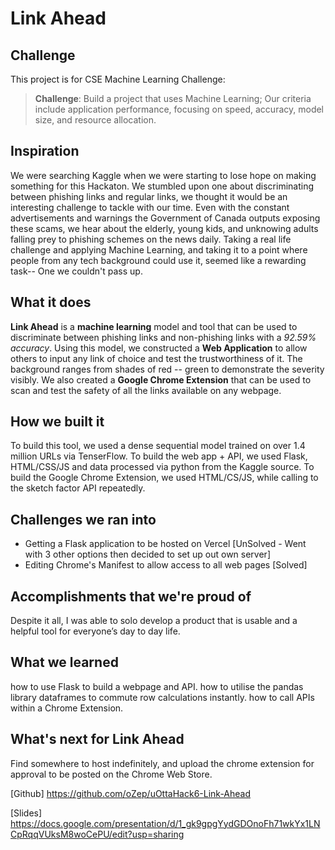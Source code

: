 # Link Ahead

## Challenge
This project is for CSE Machine Learning Challenge:

> **Challenge**: Build a project that uses Machine Learning; Our criteria include application performance, focusing on speed, accuracy, model size, and resource allocation.

## Inspiration
We were searching Kaggle when we were starting to lose hope on making something for this Hackaton. We stumbled upon one about discriminating between phishing links and regular links, we thought it would be an interesting challenge to tackle with our time. Even with the constant advertisements and warnings the Government of Canada outputs exposing these scams, we hear about the elderly, young kids, and unknowing adults falling prey to phishing schemes on the news daily. Taking a real life challenge and applying Machine Learning, and taking it to a point where people from any tech background could use it, seemed like a rewarding task-- One we couldn't pass up.

## What it does
**Link Ahead** is a **machine learning** model and tool that can be used to discriminate between phishing links and non-phishing links with a *92.59% accuracy*. Using this model, we constructed a **Web Application** to allow others to input any link of choice and test the trustworthiness of it. The background ranges from shades of red -- green to demonstrate the severity visibly. We also created a **Google Chrome Extension** that can be used to scan and test the safety of all the links available on any webpage.

## How we built it
To build this tool, we used a dense sequential model trained on over 1.4 million URLs via TenserFlow. To build the web app + API, we used Flask, HTML/CSS/JS and data processed via python from the Kaggle source. To build the Google Chrome Extension, we used HTML/CS/JS, while calling to the sketch factor API repeatedly.

## Challenges we ran into
- Getting a Flask application to be hosted on Vercel [UnSolved - Went with 3 other options then decided to set up out own server]
- Editing Chrome's Manifest to allow access to all web pages [Solved]

## Accomplishments that we're proud of
Despite it all, I was able to solo develop a product that is usable and a helpful tool for everyone’s day to day life.

## What we learned
how to use Flask to build a webpage and API. 
how to utilise the pandas library dataframes to commute row calculations instantly. 
how to call APIs within a Chrome Extension.

## What's next for Link Ahead
Find somewhere to host indefinitely, and upload the chrome extension for approval to be posted on the Chrome Web Store. 
  
[Github] https://github.com/oZep/uOttaHack6-Link-Ahead

[Slides] https://docs.google.com/presentation/d/1_gk9gpgYydGDOnoFh71wkYx1LNCpRqqVUksM8woCePU/edit?usp=sharing

